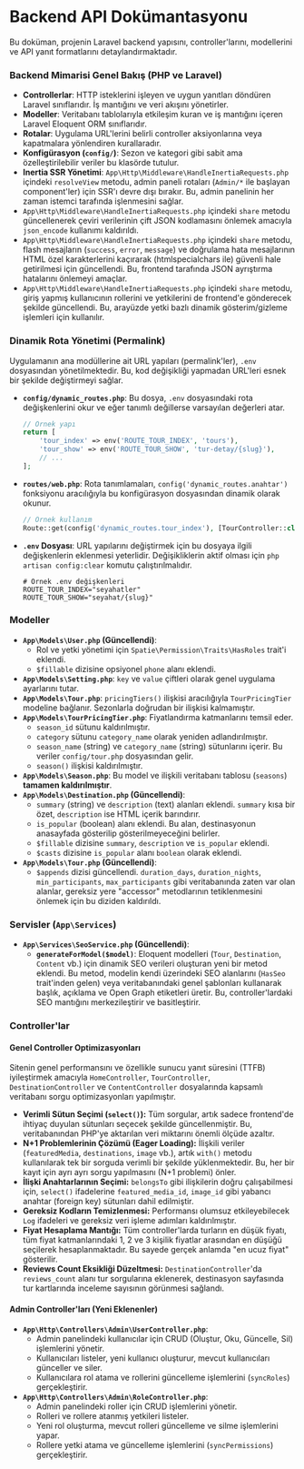 # Backend API Dokümantasyonu

Bu doküman, projenin Laravel backend yapısını, controller'larını, modellerini ve API yanıt formatlarını detaylandırmaktadır.

### Backend Mimarisi Genel Bakış (PHP ve Laravel)

-   **Controllerlar**: HTTP isteklerini işleyen ve uygun yanıtları döndüren Laravel sınıflarıdır. İş mantığını ve veri akışını yönetirler.
-   **Modeller**: Veritabanı tablolarıyla etkileşim kuran ve iş mantığını içeren Laravel Eloquent ORM sınıflarıdır.
-   **Rotalar**: Uygulama URL'lerini belirli controller aksiyonlarına veya kapatmalara yönlendiren kurallaradır.
-   **Konfigürasyon (`config/`)**: Sezon ve kategori gibi sabit ama özelleştirilebilir veriler bu klasörde tutulur.
-   **Inertia SSR Yönetimi**: `App\Http\Middleware\HandleInertiaRequests.php` içindeki `resolveView` metodu, admin paneli rotaları (`Admin/*` ile başlayan component'ler) için SSR'ı devre dışı bırakır. Bu, admin panelinin her zaman istemci tarafında işlenmesini sağlar.
-   `App\Http\Middleware\HandleInertiaRequests.php` içindeki `share` metodu güncellenerek çeviri verilerinin çift JSON kodlamasını önlemek amacıyla `json_encode` kullanımı kaldırıldı.
-   `App\Http\Middleware\HandleInertiaRequests.php` içindeki `share` metodu, flash mesajların (`success`, `error`, `message`) ve doğrulama hata mesajlarının HTML özel karakterlerini kaçırarak (htmlspecialchars ile) güvenli hale getirilmesi için güncellendi. Bu, frontend tarafında JSON ayrıştırma hatalarını önlemeyi amaçlar.
-   `App\Http\Middleware\HandleInertiaRequests.php` içindeki `share` metodu, giriş yapmış kullanıcının rollerini ve yetkilerini de frontend'e gönderecek şekilde güncellendi. Bu, arayüzde yetki bazlı dinamik gösterim/gizleme işlemleri için kullanılır.

### Dinamik Rota Yönetimi (Permalink)

Uygulamanın ana modüllerine ait URL yapıları (permalink'ler), `.env` dosyasından yönetilmektedir. Bu, kod değişikliği yapmadan URL'leri esnek bir şekilde değiştirmeyi sağlar.

-   **`config/dynamic_routes.php`**: Bu dosya, `.env` dosyasındaki rota değişkenlerini okur ve eğer tanımlı değillerse varsayılan değerleri atar.
    ```php
    // Örnek yapı
    return [
        'tour_index' => env('ROUTE_TOUR_INDEX', 'tours'),
        'tour_show' => env('ROUTE_TOUR_SHOW', 'tur-detay/{slug}'),
        // ...
    ];
    ```
-   **`routes/web.php`**: Rota tanımlamaları, `config('dynamic_routes.anahtar')` fonksiyonu aracılığıyla bu konfigürasyon dosyasından dinamik olarak okunur.
    ```php
    // Örnek kullanım
    Route::get(config('dynamic_routes.tour_index'), [TourController::class, 'index'])->name('tours.index');
    ```
-   **`.env` Dosyası**: URL yapılarını değiştirmek için bu dosyaya ilgili değişkenlerin eklenmesi yeterlidir. Değişikliklerin aktif olması için `php artisan config:clear` komutu çalıştırılmalıdır.
    ```env
    # Örnek .env değişkenleri
    ROUTE_TOUR_INDEX="seyahatler"
    ROUTE_TOUR_SHOW="seyahat/{slug}"
    ```

### Modeller

-   **`App\Models\User.php` (Güncellendi)**:
    -   Rol ve yetki yönetimi için `Spatie\Permission\Traits\HasRoles` trait'i eklendi.
    -   `$fillable` dizisine opsiyonel `phone` alanı eklendi.
-   **`App\Models\Setting.php`**: `key` ve `value` çiftleri olarak genel uygulama ayarlarını tutar.
-   **`App\Models\Tour.php`**: `pricingTiers()` ilişkisi aracılığıyla `TourPricingTier` modeline bağlanır. Sezonlarla doğrudan bir ilişkisi kalmamıştır.
-   **`App\Models\TourPricingTier.php`**: Fiyatlandırma katmanlarını temsil eder. 
    -   `season_id` sütunu kaldırılmıştır.
    -   `category` sütunu `category_name` olarak yeniden adlandırılmıştır.
    -   `season_name` (string) ve `category_name` (string) sütunlarını içerir. Bu veriler `config/tour.php` dosyasından gelir.
    -   `season()` ilişkisi kaldırılmıştır.
-   **`App\Models\Season.php`**: Bu model ve ilişkili veritabanı tablosu (`seasons`) **tamamen kaldırılmıştır**.
-   **`App\Models\Destination.php` (Güncellendi)**:
    -   `summary` (string) ve `description` (text) alanları eklendi. `summary` kısa bir özet, `description` ise HTML içerik barındırır.
    -   `is_popular` (boolean) alanı eklendi. Bu alan, destinasyonun anasayfada gösterilip gösterilmeyeceğini belirler.
    -   `$fillable` dizisine `summary`, `description` ve `is_popular` eklendi.
    -   `$casts` dizisine `is_popular` alanı `boolean` olarak eklendi.
-   **`App\Models\Tour.php` (Güncellendi)**:
    -   `$appends` dizisi güncellendi. `duration_days`, `duration_nights`, `min_participants`, `max_participants` gibi veritabanında zaten var olan alanlar, gereksiz yere "accessor" metodlarının tetiklenmesini önlemek için bu diziden kaldırıldı.

### Servisler (`App\Services`)

-   **`App\Services\SeoService.php` (Güncellendi)**:
    -   **`generateForModel($model)`**: Eloquent modelleri (`Tour`, `Destination`, `Content` vb.) için dinamik SEO verileri oluşturan yeni bir metod eklendi. Bu metod, modelin kendi üzerindeki SEO alanlarını (`HasSeo` trait'inden gelen) veya veritabanındaki genel şablonları kullanarak başlık, açıklama ve Open Graph etiketleri üretir. Bu, controller'lardaki SEO mantığını merkezileştirir ve basitleştirir.

### Controller'lar

#### Genel Controller Optimizasyonları

Sitenin genel performansını ve özellikle sunucu yanıt süresini (TTFB) iyileştirmek amacıyla `HomeController`, `TourController`, `DestinationController` ve `ContentController` dosyalarında kapsamlı veritabanı sorgu optimizasyonları yapılmıştır.

-   **Verimli Sütun Seçimi (`select()`):** Tüm sorgular, artık sadece frontend'de ihtiyaç duyulan sütunları seçecek şekilde güncellenmiştir. Bu, veritabanından PHP'ye aktarılan veri miktarını önemli ölçüde azaltır.
-   **N+1 Problemlerinin Çözümü (Eager Loading):** İlişkili veriler (`featuredMedia`, `destinations`, `image` vb.), artık `with()` metodu kullanılarak tek bir sorguda verimli bir şekilde yüklenmektedir. Bu, her bir kayıt için ayrı ayrı sorgu yapılmasını (N+1 problemi) önler.
-   **İlişki Anahtarlarının Seçimi:** `belongsTo` gibi ilişkilerin doğru çalışabilmesi için, `select()` ifadelerine `featured_media_id`, `image_id` gibi yabancı anahtar (foreign key) sütunları dahil edilmiştir.
-   **Gereksiz Kodların Temizlenmesi:** Performansı olumsuz etkileyebilecek `Log` ifadeleri ve gereksiz veri işleme adımları kaldırılmıştır.
-   **Fiyat Hesaplama Mantığı:** Tüm controller'larda turların en düşük fiyatı, tüm fiyat katmanlarındaki 1, 2 ve 3 kişilik fiyatlar arasından en düşüğü seçilerek hesaplanmaktadır. Bu sayede gerçek anlamda "en ucuz fiyat" gösterilir.
-   **Reviews Count Eksikliği Düzeltmesi:** `DestinationController`'da `reviews_count` alanı tur sorgularına eklenerek, destinasyon sayfasında tur kartlarında inceleme sayısının görünmesi sağlandı.

#### Admin Controller'ları (Yeni Eklenenler)

-   **`App\Http\Controllers\Admin\UserController.php`**:
    -   Admin panelindeki kullanıcılar için CRUD (Oluştur, Oku, Güncelle, Sil) işlemlerini yönetir.
    -   Kullanıcıları listeler, yeni kullanıcı oluşturur, mevcut kullanıcıları günceller ve siler.
    -   Kullanıcılara rol atama ve rollerini güncelleme işlemlerini (`syncRoles`) gerçekleştirir.
-   **`App\Http\Controllers\Admin\RoleController.php`**:
    -   Admin panelindeki roller için CRUD işlemlerini yönetir.
    -   Rolleri ve rollere atanmış yetkileri listeler.
    -   Yeni rol oluşturma, mevcut rolleri güncelleme ve silme işlemlerini yapar.
    -   Rollere yetki atama ve güncelleme işlemlerini (`syncPermissions`) gerçekleştirir.
